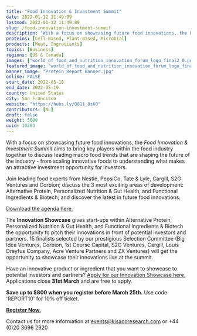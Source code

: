 ```yaml
---
title: "Food Innovation & Investment Summit"
date: 2022-01-12 11:49:09
lastmod: 2022-01-12 11:49:09
slug: /food-innovation-investment-summit
description: "With a focus on showcasing future food innovations, the Food Innovation & Investment Summit aims to bring key players within the food industry together to discuss leading macro food trends that are shaping the future of the industry - from scaling innovative foods to understanding what makes an attractive investment opportunity for investors."
proteins: [Cell-Based, Plant-Based, Microbial]
products: [Meat, Ingredients]
topics: [Business]
regions: [US & Canada]
images: ["world_of_food_and_nutrition_innovation_forum_logo_final2_0.png","Protein Report Banner.jpg"]
featured_image: "world_of_food_and_nutrition_innovation_forum_logo_final2_0.png"
banner_image: "Protein Report Banner.jpg"
online: FALSE
start_date: 2022-05-18
end_date: 2022-05-19
country: United States
city: San Francisco
website: "https://hubs.ly/Q011_8z60"
contributors: [NL]
draft: false
weight: 5000
uuid: 10263
---
```

With a focus on showcasing future food innovations, the *Food Innovation
& Investment Summit* aims to bring key players within the food industry
together to discuss leading macro food trends that are shaping the
future of the industry - from scaling innovative foods to understanding
what makes an attractive investment opportunity for investors.

Join leading food experts from Nestlé, PepsiCo, Tate & Lyle, Cargill,
S2G Ventures and Corbion; discuss the 3 most exciting areas of
development: Alternative Protein, Personalized Nutrition & Gut Health,
and Functional Ingredients & Biotech; and discover the latest in future
food innovations.

[Download the agenda here.](https://hubs.ly/Q014B0b60)

The **Innovation Showcase** gives start-ups within Alternative Protein,
Personalized Nutrition & Gut Health, and Functional Ingredients &
Biotech the opportunity to pitch their innovations in front of potential
investors and partners. 15 finalists selected by our prestigious
Selection Committee (Big Idea Ventures, Corbion, 1st Course Capital, S2G
Ventures, Cargill, Louis Dreyfus Company, Acre Venture Partners and ZX
Ventures) will get the opportunity to showcase their innovations live at
the summit.

Have an innovative product or ingredient that you want to showcase to
potential investors and partners? [Apply for our Innovation Showcase
here.](https://hubs.ly/Q014B0q10)\
Applications close **31st March** and are free to apply.

**Save up to \$800 when you register before March 25th.** Use code
'REPORT10' for 10% off ticket.

[**Register Now.**](https://hubs.ly/Q014B0b60)

Contact us for more information at <events@kisacoresearch.com> or +44
(0)20 3696 2920
